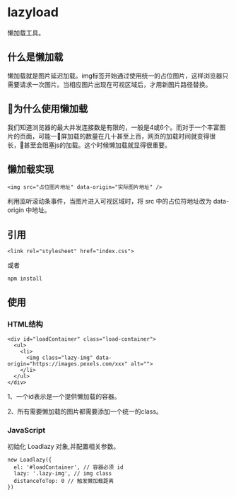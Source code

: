 # lazyload

懒加载工具。

## 什么是懒加载

懒加载就是图片延迟加载。img标签开始通过使用统一的占位图片，这样浏览器只需要请求一次图片。当相应图片出现在可视区域后，才用新图片路径替换。


## 为什么使用懒加载

我们知道浏览器的最大并发连接数是有限的，一般是4或6个。而对于一个丰富图片的页面，可能一屏加载的数量在几十甚至上百，网页的加载时间就变得很长，甚至会阻塞js的加载。这个时候懒加载就显得很重要。

## 懒加载实现

    <img src="占位图片地址" data-origin="实际图片地址" />


利用监听滚动条事件，当图片进入可视区域时，将 src 中的占位符地址改为 data-origin 中地址。

## 引用

    <link rel="stylesheet" href="index.css">

或者

    npm install

## 使用

### HTML结构

    <div id="loadContainer" class="load-container">
      <ul>
        <li>
          <img class="lazy-img" data-origin="https://images.pexels.com/xxx" alt="">
        </li>
      </ul>
    </div>

1、一个id表示是一个提供懒加载的容器。

2、所有需要懒加载的图片都需要添加一个统一的class。

### JavaScript

初始化 Loadlazy 对象,并配置相关参数。

    new Loadlazy({
      el: '#loadContainer', // 容器必须 id
      lazy: '.lazy-img', // img class
      distanceToTop: 0 // 触发懒加载距离
    })

